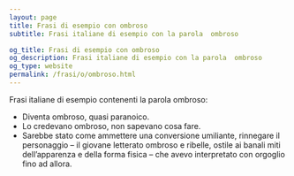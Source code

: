 ```yaml
---
layout: page
title: Frasi di esempio con ombroso 
subtitle: Frasi italiane di esempio con la parola  ombroso

og_title: Frasi di esempio con ombroso 
og_description: Frasi italiane di esempio con la parola  ombroso
og_type: website
permalink: /frasi/o/ombroso.html
---
```


Frasi italiane di esempio contenenti la parola ombroso:


- Diventa ombroso, quasi paranoico.
- Lo credevano ombroso, non sapevano cosa fare.
- Sarebbe stato come ammettere una conversione umiliante, rinnegare il personaggio – il giovane letterato ombroso e ribelle, ostile ai banali miti dell’apparenza e della forma fisica – che avevo interpretato con orgoglio fino ad allora.

